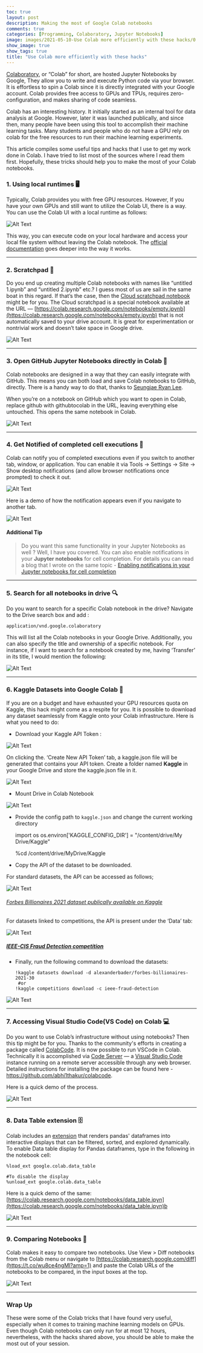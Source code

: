 ```yaml
---
toc: true
layout: post
description: Making the most of Google Colab notebooks
comments: true
categories: [Programming, Colaboratory, Jupyter Notebooks]
image: images/2021-05-10-Use Colab more efficiently with these hacks/0.png
show_image: true
show_tags: true
title: "Use Colab more efficiently with these hacks"
---
```


[Colaboratory](https://colab.research.google.com/notebooks/intro.ipynb), or “Colab” for short, are hosted Jupyter Notebooks by Google, They allow you to write and execute Python code via your browser. It is effortless to spin a Colab since it is directly integrated with your Google account. Colab provides free access to GPUs and TPUs, requires zero-configuration, and makes sharing of code seamless.

Colab has an interesting history. It initially started as an internal tool for data analysis at Google. However, later it was launched publically, and since then, many people have been using this tool to accomplish their machine learning tasks. Many students and people who do not have a GPU rely on colab for the free resources to run their machine learning experiments.

This article compiles some useful tips and hacks that I use to get my work done in Colab. I have tried to list most of the sources where I read them first. Hopefully, these tricks should help you to make the most of your Colab notebooks.

### 1. Using local runtimes 🖥

Typically, Colab provides you with free GPU resources. However, If you have your own GPUs and still want to utilize the Colab UI, there is a way. You can use the Colab UI with a local runtime as follows:

![Alt Text](https://cdn-images-1.medium.com/max/2358/1*6ji2cSekUduGs-pFUH4fFw.png)

This way, you can execute code on your local hardware and access your local file system without leaving the Colab notebook. The [official documentation](https://research.google.com/colaboratory/local-runtimes.html) goes deeper into the way it works.

---

### 2. Scratchpad 📃

Do you end up creating multiple Colab notebooks with names like “untitled 1.ipynb” and “untitled 2.ipynb” etc.? I guess most of us are sail in the same boat in this regard. If that’s the case, then the [Cloud scratchpad notebook](https://colab.research.google.com/notebooks/empty.ipynb) might be for you. The Cloud scratchpad is a special notebook available at the URL — [https://colab.research.google.com/notebooks/empty.ipynb](https://colab.research.google.com/notebooks/empty.ipynb) that is not automatically saved to your drive account. It is great for experimentation or nontrivial work and doesn’t take space in Google drive.

![Alt Text](https://cdn-images-1.medium.com/max/2000/1*zJ5kCgojJOUFAu3jqmYTHw.png)



---


### 3. Open GitHub Jupyter Notebooks directly in Colab 📖

Colab notebooks are designed in a way that they can easily integrate with GitHub. This means you can both load and save Colab notebooks to GitHub, directly. There is a handy way to do that, thanks to [Seungjae Ryan Lee](https://www.endtoend.ai/blog/githubtocolab/).

When you’re on a notebook on GitHub which you want to open in Colab, replace github with githubtocolab in the URL, leaving everything else untouched. This opens the same notebook in Colab.

![Alt Text](https://cdn-images-1.medium.com/max/2412/1*wu-uPw3mSjZRqv815L333w.gif)

---

### 4. Get Notified of completed cell executions 🔔

Colab can notify you of completed executions even if you switch to another tab, window, or application. You can enable it via Tools → Settings → Site → Show desktop notifications (and allow browser notifications once prompted) to check it out.

![Alt Text](https://cdn-images-1.medium.com/max/2076/1*i5apguaDKcITqss1h_ZA3g.jpeg)

Here is a demo of how the notification appears even if you navigate to another tab.

![Alt Text](https://cdn-images-1.medium.com/max/2000/1*sgv8GJBBPlsdnu92qCXUcA.gif)



#### Additional Tip
>  Do you want this same functionality in your Jupyter Notebooks as well ? Well, I have you covered. You can also enable notifications in your **Jupyter notebooks** for cell completion. For details you can read a blog that I wrote on the same topic - 
[Enabling notifications in your Jupyter notebooks for cell completion](https://towardsdatascience.com/enabling-notifications-in-your-jupyter-notebooks-for-cell-completion-68d82b02bbc6)


---


### 5. Search for all notebooks in drive 🔍

Do you want to search for a specific Colab notebook in the drive? Navigate to the Drive search box and add :

    application/vnd.google.colaboratory

This will list all the Colab notebooks in your Google Drive. Additionally, you can also specify the title and ownership of a specific notebook. For instance, if I want to search for a notebook created by me, having ‘Transfer’ in its title, I would mention the following:

![Alt Text](https://cdn-images-1.medium.com/max/2128/1*iYWZvJtGrWkQLdsA0Q27yg.png)


---

### 6. Kaggle Datasets into Google Colab 🏅

If you are on a budget and have exhausted your GPU resources quota on Kaggle, this hack might come as a respite for you. It is possible to download any dataset seamlessly from Kaggle onto your Colab infrastructure. Here is what you need to do:

 - Download your Kaggle API Token :


![Alt Text](https://cdn-images-1.medium.com/max/2000/1*5YNIeB_jg24OlF-Z5i_AYA.jpeg)

On clicking the. ‘Create New API Token’ tab, a kaggle.json file will be generated that contains your API token. Create a folder named **Kaggle** in your Google Drive and store the kaggle.json file in it.

![Alt Text](https://cdn-images-1.medium.com/max/2000/1*dJ0_4MDuwkOYHrU8I_UsfA.png)

 - Mount Drive in Colab Notebook

![Alt Text](https://cdn-images-1.medium.com/max/2000/1*u6CT4f5OiI3HZreF0k1Tqg.png)

 - Provide the config path to `kaggle.json` and change the current working directory

    import os
    os.environ['KAGGLE_CONFIG_DIR'] = "/content/drive/My Drive/Kaggle"
    
    %cd /content/drive/MyDrive/Kaggle

 - Copy the API of the dataset to be downloaded.

For standard datasets, the API can be accessed as follows;

![Alt Text](https://cdn-images-1.medium.com/max/2000/1*_glS_N-A59cjpQNgxeIP2g.png)

###### [Forbes Billionaires 2021 dataset publically available on Kaggle](http://Forbes%20Billionaires%202021%203.0)


For datasets linked to competitions, the API is present under the ‘Data’ tab:

![Alt Text](https://cdn-images-1.medium.com/max/2000/1*65JC4CA097tXAHMCuKr_Dg.png)

##### [IEEE-CIS Fraud Detection competition](http://IEEE-CIS%20Fraud%20Detection)


- Finally, run the following command to download the datasets:
	 
	  !kaggle datasets download -d alexanderbader/forbes-billionaires-2021-30
       #or 
      !kaggle competitions download -c ieee-fraud-detection


![Alt Text](https://cdn-images-1.medium.com/max/2690/1*lSXlKNZJE_U8uEPnKO-UlQ.gif)

---

### 7. Accessing Visual Studio Code(VS Code) on Colab 💻

Do you want to use Colab’s infrastructure without using notebooks? Then this tip might be for you. Thanks to the community's efforts in creating a package called [ColabCode](https://github.com/abhi1thakur/colabcode). It is now possible to run VSCode in Colab. Technically it is accomplished via [Code Server](https://github.com/cdr/code-server) — a [Visual Studio Code](https://code.visualstudio.com/) instance running on a remote server accessible through any web browser. Detailed instructions for installing the package can be found here - https://github.com/abhi1thakur/colabcode.

Here is a quick demo of the process.

![Alt Text](https://cdn-images-1.medium.com/max/2990/1*PKprKU7ZuluaFnHpecODrA.gif)

---

### 8. Data Table extension 🗄

Colab includes an [extension](https://colab.research.google.com/notebooks/data_table.ipynb#scrollTo=JgBtx0xFFv_i) that renders pandas' dataframes into interactive displays that can be filtered, sorted, and explored dynamically. To enable Data table display for Pandas dataframes, type in the following in the notebook cell:

    %load_ext google.colab.data_table

    #To disable the display
    %unload_ext google.colab.data_table

Here is a quick demo of the same: [https://colab.research.google.com/notebooks/data_table.ipyn](https://colab.research.google.com/notebooks/data_table.ipyn)b

![Alt Text](https://cdn-images-1.medium.com/max/2756/1*uaxaUG6PCKpEUIfVoPhuPQ.gif)

---

### 9. Comparing Notebooks 👀

Colab makes it easy to compare two notebooks. Use View > Diff notebooks from the Colab menu or navigate to [https://colab.research.google.com/diff](https://t.co/wu8ce4ngMl?amp=1) and paste the Colab URLs of the notebooks to be compared, in the input boxes at the top.

![Alt Text](https://cdn-images-1.medium.com/max/3448/1*0iKtKyXMXMAfe5-4N5mebg.gif)

---

### Wrap Up

These were some of the Colab tricks that I have found very useful, especially when it comes to training machine learning models on GPUs. Even though Colab notebooks can only run for at most 12 hours, nevertheless, with the hacks shared above, you should be able to make the most out of your session.

